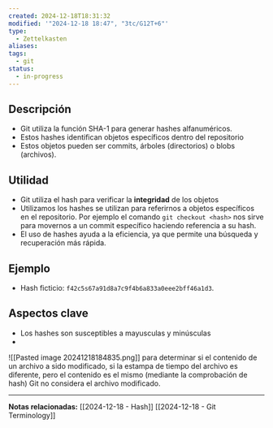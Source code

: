 ```yaml
---
created: 2024-12-18T18:31:32
modified: '"2024-12-18 18:47", "3tc/G12T+6"'
type:
  - Zettelkasten
aliases: 
tags:
  - git
status:
  - in-progress
---
```


## Descripción
- Git utiliza la función SHA-1 para generar hashes alfanuméricos.
- Estos hashes identifican objetos específicos dentro del repositorio
- Estos objetos pueden ser commits, árboles (directorios) o blobs (archivos).

## Utilidad
- Git utiliza el hash para verificar la **integridad** de los objetos
- Utilizamos los  hashes se utilizan para referirnos a objetos específicos en el repositorio. Por ejemplo el comando `git checkout <hash>` nos sirve para movernos a un commit específico haciendo referencia a su hash.
- El uso de hashes ayuda a la eficiencia, ya que permite una búsqueda y recuperación más rápida.

## Ejemplo
- Hash ficticio: `f42c5s67a91d8a7c9f4b6a833a0eee2bff46a1d3`.

## Aspectos clave
- Los hashes son susceptibles a mayusculas y minúsculas
- 


![[Pasted image 20241218184835.png]]
para determinar si el contenido de un archivo a sido modificado, si la estampa de tiempo del archivo es diferente, pero el contenido es el mismo (mediante la comprobación de hash) Git no considera el archivo modificado.



--- 
 **Notas relacionadas:**
[[2024-12-18 - Hash]]
[[2024-12-18 - Git Terminology]]

